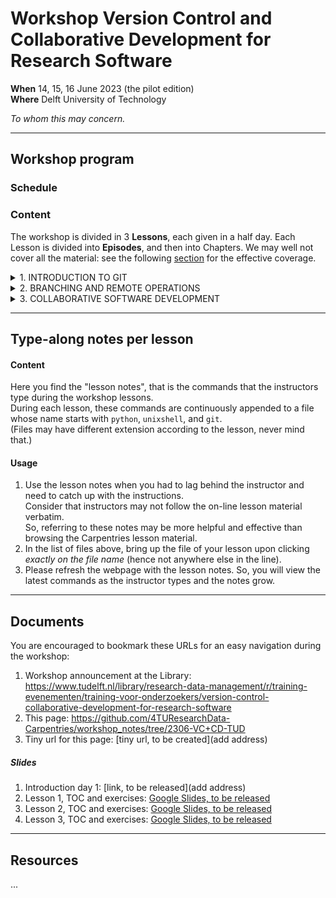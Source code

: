 # Workshop Version Control and Collaborative Development for Research Software

**When** 14, 15, 16 June 2023 (the pilot edition)  
**Where** Delft University of Technology

_To whom this may concern._

---
## Workshop program

### Schedule

### Content

The workshop is divided in 3 **Lessons**, each given in a half day. Each Lesson is divided into **Episodes**, and then into Chapters. We may well not cover all the material: see the following [section]() for the effective coverage.  


<details> 
<summary>
1. INTRODUCTION TO GIT
</summary>
| Part | Topic |
|:----|:----|
| 1.1 | **Git repositories for version control** | 
| --- | Introduction to Git | 
| --- | Git command syntax and getting help | 
| --- | Creating an empty repository | 
| 1.2 | **Tracking changes in a working file and directory** | 
| --- | Tracking changes with the index | 
| --- | Not tracking and stop tracking | 
| --- | Undoing changes with the index | 
| --- | Deleting and renaming tracked files and directories  | 
| 1.3 | **Organising tracked changes in a history** | 
| --- | Committing changes with a configured identity and a message | 
| --- | Inspecting using the history | 
| --- | Undoing changes with the history | 
</details>

<details> 
<summary>
2. BRANCHING AND REMOTE OPERATIONS
</summary>
| Part | Topic |
|:----|:----|
| 2.1 | **Branching** | 
| --- | Create, rename, change and delete branches | 
| --- | Develop and compare branches | 
| --- | Visualise and merge branches. Resolve conflicts | 
| 2.2 | **Remote repositories** | 
| --- | ... | 
</details>

<details> 
<summary>
3. COLLABORATIVE SOFTWARE DEVELOPMENT
</summary>
| Part | Topic |
|:----|:----|
| 3.1 | **...** | 
| --- | ... | 
| --- | ... | 
| 3.2 | **...** | 
| --- | ... | 
| --- | ... | 
</details>


---

## Type-along notes per lesson

#### Content

Here you find the "lesson notes", that is the commands that the instructors type during the workshop lessons.  
During each lesson, these commands are continuously appended to a file whose name starts with `python`, `unixshell`, and `git`.  
(Files may have different extension according to the lesson, never mind that.)

#### Usage

1. Use the lesson notes when you had to lag behind the instructor and need to catch up with the instructions.  
Consider that instructors may not follow the on-line lesson material verbatim.  
So, referring to these notes may be more helpful and effective than browsing the Carpentries lesson material.  
2. In the list of files above, bring up the file of your lesson upon clicking _exactly on the file name_ (hence not anywhere else in the line).  
3. Please refresh the webpage with the lesson notes. So, you will view the latest commands as the instructor types and the notes grow.

---
## Documents
You are encouraged to bookmark these URLs for an easy navigation during the workshop:

1. Workshop announcement at the Library: https://www.tudelft.nl/library/research-data-management/r/training-evenementen/training-voor-onderzoekers/version-control-collaborative-development-for-research-software
2. This page: https://github.com/4TUResearchData-Carpentries/workshop_notes/tree/2306-VC+CD-TUD
3. Tiny url for this page: [tiny url, to be created](add address)

##### Slides
1. Introduction day 1: [link, to be released](add address)
2. Lesson 1, TOC and exercises: [Google Slides, to be released](https://docs.google.com/presentation/d/15fFsslX_zyvXbgCkgCO-ALUbab38Q2oZZABhmqgn3yk/edit?usp=sharing)
3. Lesson 2, TOC and exercises: [Google Slides, to be released](https://docs.google.com/presentation/d/1p7-n04rVGNNlloMvJDAXApYkwWO1ItMIgCMLG9ScTqQ/edit?usp=sharing)
4. Lesson 3, TOC and exercises: [Google Slides, to be released](https://docs.google.com/presentation/d/1H18r-Q9CLx_aUPkTn3IXqWvOZdBWof-6ca_FdfOD9p0/edit?usp=sharing)


---
## Resources
...

